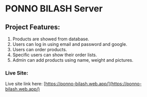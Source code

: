 # PONNO BILASH Server

## Project Features:
1. Products are showed from database.
2. Users can log in using email and password and google.
3. Users can order products.
4. Specific users can show their order lists.
5. Admin can add products using name, weight and pictures.

### Live Site:

Live site link here: [https://ponno-bilash.web.app/](https://ponno-bilash.web.app/)
